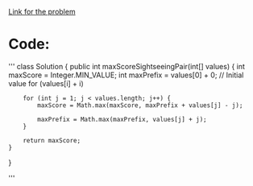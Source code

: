 [Link for the problem](https://leetcode.com/problems/best-sightseeing-pair/description/)


# Code: 

'''
class Solution {
    public int maxScoreSightseeingPair(int[] values) {
        int maxScore = Integer.MIN_VALUE;
        int maxPrefix = values[0] + 0; // Initial value for (values[i] + i)

        for (int j = 1; j < values.length; j++) {
            maxScore = Math.max(maxScore, maxPrefix + values[j] - j);

            maxPrefix = Math.max(maxPrefix, values[j] + j);
        }

        return maxScore;
    }
}

'''
